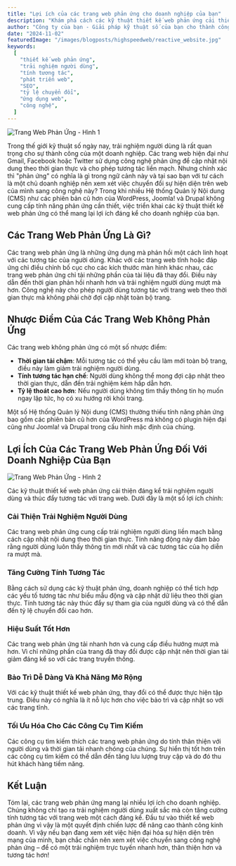 ```yaml
---
title: "Lợi ích của các trang web phản ứng cho doanh nghiệp của bạn"
description: "Khám phá cách các kỹ thuật thiết kế web phản ứng cải thiện trải nghiệm người dùng và tăng cường tương tác với trang web của bạn."
author: "Công ty của bạn - Giải pháp kỹ thuật số của bạn cho thành công lớn hơn"
date: "2024-11-02"
featuredImage: "/images/blogposts/highspeedweb/reactive_website.jpg"
keywords:
  [
    "thiết kế web phản ứng",
    "trải nghiệm người dùng",
    "tính tương tác",
    "phát triển web",
    "SEO",
    "tỷ lệ chuyển đổi",
    "ứng dụng web",
    "công nghệ",
  ]
---
```


![Trang Web Phản Ứng - Hình 1](/images/blogposts/highspeedweb/reactive_website.jpg)

Trong thế giới kỹ thuật số ngày nay, trải nghiệm người dùng là rất quan trọng cho sự thành công của một doanh nghiệp. Các trang web hiện đại như Gmail, Facebook hoặc Twitter sử dụng công nghệ phản ứng để cập nhật nội dung theo thời gian thực và cho phép tương tác liền mạch. Nhưng chính xác thì "phản ứng" có nghĩa là gì trong ngữ cảnh này và tại sao bạn với tư cách là một chủ doanh nghiệp nên xem xét việc chuyển đổi sự hiện diện trên web của mình sang công nghệ này? Trong khi nhiều Hệ thống Quản lý Nội dung (CMS) như các phiên bản cũ hơn của WordPress, Joomla! và Drupal không cung cấp tính năng phản ứng cần thiết, việc triển khai các kỹ thuật thiết kế web phản ứng có thể mang lại lợi ích đáng kể cho doanh nghiệp của bạn.

## Các Trang Web Phản Ứng Là Gì?

Các trang web phản ứng là những ứng dụng mà phản hồi một cách linh hoạt với các tương tác của người dùng. Khác với các trang web tĩnh hoặc đáp ứng chỉ điều chỉnh bố cục cho các kích thước màn hình khác nhau, các trang web phản ứng chỉ tải những phần của tài liệu đã thay đổi. Điều này dẫn đến thời gian phản hồi nhanh hơn và trải nghiệm người dùng mượt mà hơn. Công nghệ này cho phép người dùng tương tác với trang web theo thời gian thực mà không phải chờ đợi cập nhật toàn bộ trang.

## Nhược Điểm Của Các Trang Web Không Phản Ứng

Các trang web không phản ứng có một số nhược điểm:

- **Thời gian tải chậm**: Mỗi tương tác có thể yêu cầu làm mới toàn bộ trang, điều này làm giảm trải nghiệm người dùng.
- **Tính tương tác hạn chế**: Người dùng không thể mong đợi cập nhật theo thời gian thực, dẫn đến trải nghiệm kém hấp dẫn hơn.
- **Tỷ lệ thoát cao hơn**: Nếu người dùng không tìm thấy thông tin họ muốn ngay lập tức, họ có xu hướng rời khỏi trang.

Một số Hệ thống Quản lý Nội dung (CMS) thường thiếu tính năng phản ứng bao gồm các phiên bản cũ hơn của WordPress mà không có plugin hiện đại cũng như Joomla! và Drupal trong cấu hình mặc định của chúng.

## Lợi Ích Của Các Trang Web Phản Ứng Đối Với Doanh Nghiệp Của Bạn

![Trang Web Phản Ứng - Hình 2](/images/blogposts/highspeedweb/reactive_website2.jpg)

Các kỹ thuật thiết kế web phản ứng cải thiện đáng kể trải nghiệm người dùng và thúc đẩy tương tác với trang web. Dưới đây là một số lợi ích chính:

### Cải Thiện Trải Nghiệm Người Dùng

Các trang web phản ứng cung cấp trải nghiệm người dùng liền mạch bằng cách cập nhật nội dung theo thời gian thực. Tính năng động này đảm bảo rằng người dùng luôn thấy thông tin mới nhất và các tương tác của họ diễn ra mượt mà.

### Tăng Cường Tính Tương Tác

Bằng cách sử dụng các kỹ thuật phản ứng, doanh nghiệp có thể tích hợp các yếu tố tương tác như biểu mẫu động và cập nhật dữ liệu theo thời gian thực. Tính tương tác này thúc đẩy sự tham gia của người dùng và có thể dẫn đến tỷ lệ chuyển đổi cao hơn.

### Hiệu Suất Tốt Hơn

Các trang web phản ứng tải nhanh hơn và cung cấp điều hướng mượt mà hơn. Vì chỉ những phần của trang đã thay đổi được cập nhật nên thời gian tải giảm đáng kể so với các trang truyền thống.

### Bảo Trì Dễ Dàng Và Khả Năng Mở Rộng

Với các kỹ thuật thiết kế web phản ứng, thay đổi có thể được thực hiện tập trung. Điều này có nghĩa là ít nỗ lực hơn cho việc bảo trì và cập nhật so với các trang tĩnh.

### Tối Ưu Hóa Cho Các Công Cụ Tìm Kiếm

Các công cụ tìm kiếm thích các trang web phản ứng do tính thân thiện với người dùng và thời gian tải nhanh chóng của chúng. Sự hiển thị tốt hơn trên các công cụ tìm kiếm có thể dẫn đến tăng lưu lượng truy cập và do đó thu hút khách hàng tiềm năng.

## Kết Luận

Tóm lại, các trang web phản ứng mang lại nhiều lợi ích cho doanh nghiệp. Chúng không chỉ tạo ra trải nghiệm người dùng xuất sắc mà còn tăng cường tính tương tác với trang web một cách đáng kể. Đầu tư vào thiết kế web phản ứng vì vậy là một quyết định chiến lược để nâng cao thành công kinh doanh. Vì vậy nếu bạn đang xem xét việc hiện đại hóa sự hiện diện trên mạng của mình, bạn chắc chắn nên xem xét việc chuyển sang công nghệ phản ứng – để có một trải nghiệm trực tuyến nhanh hơn, thân thiện hơn và tương tác hơn!
